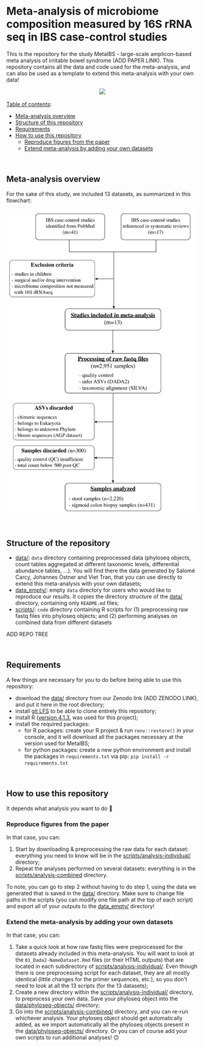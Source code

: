 # Meta-analysis of microbiome composition measured by 16S rRNA seq in IBS case-control studies

This is the repository for the study MetaIBS - large-scale amplicon-based meta analysis of irritable bowel syndrome (ADD PAPER LINK).
This repository contains all the data and code used for the meta-analysis, and can also be used as a template to extend this meta-analysis with your own data!

<p align="center">
	<img src="https://www.dana-farber.org/uploadedImages/Newsroom/Features/Gut_Instincts/microbiome-animated.gif" height="300"/>
</p>

<u>Table of contents</u>:
- [Meta-analysis overview](https://github.com/bio-datascience/MetaIBS#meta-analysis-overview)
- [Structure of this repository](https://github.com/bio-datascience/MetaIBS#structure-of-the-repository)
- [Requirements](https://github.com/bio-datascience/MetaIBS#requirements)
- [How to use this repository](https://github.com/bio-datascience/MetaIBS#how-to-use-this-repository)
	- [Reproduce figures from the paper](https://github.com/bio-datascience/MetaIBS#reproduce-figures-from-the-paper)
	- [Extend meta-analysis by adding your own datasets](https://github.com/bio-datascience/MetaIBS#extend-the-meta-analysis-by-adding-your-own-datasets)

<br/>

## Meta-analysis overview
For the sake of this study, we included 13 datasets, as summarized in this flowchart:

<p align="center">
	<img src="./flowchart.jpg" width="500" title="MetaIBS-flowchart">
</p>

<br/>

## Structure of the repository
- [data/](data/): `data` directory containing preprocessed data (phyloseq objects, count tables aggregated at different taxonomic levels, differential abundance tables, ...). You will find there the data generated by Salomé Carcy, Johannes Ostner and Viet Tran, that you can use directly to extend this meta-analysis with your own datasets;
- [data_empty/](data_empty/): empty `data` directory for users who would like to reproduce our results. It copies the directory structure of the [data/](data/) directory, containing only `README.md` files;
- [scripts/](scripts/): `code` directory containing R scripts for (1) preprocessing raw fastq files into phyloseq objects; and (2) performing analyses on combined data from different datasets

ADD REPO TREE


<br/>

## Requirements
A few things are necessary for you to do before being able to use this repository:
- download the [data/](data/) directory from our Zenodo link (ADD ZENODO LINK), and put it here in the root directory;
- install [git LFS](https://git-lfs.com/) to be able to clone entirely this repository;
- install R ([version 4.1.3.](https://cran.r-project.org/bin/macosx/base/) was used for this project);
- install the required packages:
	- for R packages: create your R project & run `renv::restore()` in your console, and it will download all the packages necessary at the version used for MetaIBS;
	- for python packages: create a new python environment and install the packages in `requirements.txt` via pip: `pip install -r requirements.txt`


<br/>

## How to use this repository
It depends what analysis you want to do :thinking:

### Reproduce figures from the paper
In that case, you can:
1. Start by downloading & preprocessing the raw data for each dataset: everything you need to know will be in the [scripts/analysis-individual/](scripts/analysis-individual/) directory;
2. Repeat the analyses performed on several datasets: everything is in the [scripts/analysis-combined](scripts/analysis-combined/) directory.

To note, you can go to step 2 without having to do step 1, using the data we generated that is saved in the [data/](data/) directory. Make sure to change file paths in the scripts (you can modify one file path at the top of each script) and export all of your outputs to the [data_empty/](data_empty/) directory!


### Extend the meta-analysis by adding your own datasets
In that case, you can:
1. Take a quick look at how raw fastq files were preprocessed for the datasets already included in this meta-analysis. You will want to look at the `01_Dada2-NameDataset.Rmd` files (or their HTML outputs) that are located in each subdirectory of [scripts/analysis-individual/](scripts/analysis-individual/). Even though there is one preprocessing script for each dataset, they are all mostly identical (little changes for the primer sequences, etc.), so you don't need to look at all the 13 scripts (for the 13 datasets);
2. Create a new directory within the [scripts/analysis-individual/](scripts/analysis-individual/) directory, to preprocess your own data. Save your phyloseq object into the [data/phyloseq-objects/](data/phyloseq-objects/) directory;
3. Go into the [scripts/analysis-combined/](scripts/analysis-combined/) directory, and you can re-run whichever analysis. Your phyloseq object should get automatically added, as we import automatically all the phyloseq objects present in the [data/phyloseq-objects/](data/phyloseq-objects/) directory. Or you can of course add your own scripts to run additional analyses! :upside_down_face:
